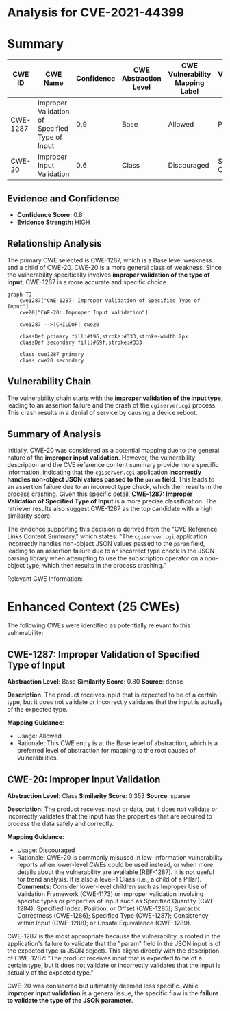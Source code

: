 # Analysis for CVE-2021-44399

# Summary
| CWE ID | CWE Name | Confidence | CWE Abstraction Level | CWE Vulnerability Mapping Label | CWE-Vulnerability Mapping Notes |
|---|---|---|---|---|---|
| CWE-1287 | Improper Validation of Specified Type of Input | 0.9 | Base | Allowed | Primary CWE |
| CWE-20 | Improper Input Validation | 0.6 | Class | Discouraged | Secondary CWE |

## Evidence and Confidence

*   **Confidence Score:** 0.8
*   **Evidence Strength:** HIGH

## Relationship Analysis
The primary CWE selected is CWE-1287, which is a Base level weakness and a child of CWE-20. CWE-20 is a more general class of weakness. Since the vulnerability specifically involves **improper validation of the type of input**, CWE-1287 is a more accurate and specific choice.

```mermaid
graph TD
    cwe1287["CWE-1287: Improper Validation of Specified Type of Input"]
    cwe20["CWE-20: Improper Input Validation"]
    
    cwe1287 -->|CHILDOF| cwe20
    
    classDef primary fill:#f96,stroke:#333,stroke-width:2px
    classDef secondary fill:#69f,stroke:#333
    
    class cwe1287 primary
    class cwe20 secondary
```

## Vulnerability Chain
The vulnerability chain starts with the **improper validation of the input type**, leading to an assertion failure and the crash of the `cgiserver.cgi` process. This crash results in a denial of service by causing a device reboot.

## Summary of Analysis
Initially, CWE-20 was considered as a potential mapping due to the general nature of the **improper input validation**. However, the vulnerability description and the CVE reference content summary provide more specific information, indicating that the `cgiserver.cgi` application **incorrectly handles non-object JSON values passed to the `param` field**. This leads to an assertion failure due to an incorrect type check, which then results in the process crashing. Given this specific detail, **CWE-1287: Improper Validation of Specified Type of Input** is a more precise classification. The retriever results also suggest CWE-1287 as the top candidate with a high similarity score.

The evidence supporting this decision is derived from the "CVE Reference Links Content Summary," which states: "The `cgiserver.cgi` application incorrectly handles non-object JSON values passed to the `param` field, leading to an assertion failure due to an incorrect type check in the JSON parsing library when attempting to use the subscription operator on a non-object type, which then results in the process crashing."

Relevant CWE Information:

# Enhanced Context (25 CWEs)
The following CWEs were identified as potentially relevant to this vulnerability:

## CWE-1287: Improper Validation of Specified Type of Input
**Abstraction Level**: Base
**Similarity Score**: 0.80
**Source**: dense

**Description**:
The product receives input that is expected to be of a certain type, but it does not validate or incorrectly validates that the input is actually of the expected type.

**Mapping Guidance**:
- Usage: Allowed
- Rationale: This CWE entry is at the Base level of abstraction, which is a preferred level of abstraction for mapping to the root causes of vulnerabilities.
## CWE-20: Improper Input Validation
**Abstraction Level**: Class
**Similarity Score**: 0.353
**Source**: sparse

**Description**:
The product receives input or data, but it does
        not validate or incorrectly validates that the input has the
        properties that are required to process the data safely and
        correctly.

**Mapping Guidance**:
- Usage: Discouraged
- Rationale: CWE-20 is commonly misused in low-information vulnerability reports when lower-level CWEs could be used instead, or when more details about the vulnerability are available [REF-1287]. It is not useful for trend analysis. It is also a level-1 Class (i.e., a child of a Pillar).
**Comments:** Consider lower-level children such as Improper Use of Validation Framework (CWE-1173) or improper validation involving specific types or properties of input such as Specified Quantity (CWE-1284); Specified Index, Position, or Offset (CWE-1285); Syntactic Correctness (CWE-1286); Specified Type (CWE-1287); Consistency within Input (CWE-1288); or Unsafe Equivalence (CWE-1289).

CWE-1287 is the most appropriate because the vulnerability is rooted in the application's failure to validate that the "param" field in the JSON input is of the expected type (a JSON object). This aligns directly with the description of CWE-1287: "The product receives input that is expected to be of a certain type, but it does not validate or incorrectly validates that the input is actually of the expected type."

CWE-20 was considered but ultimately deemed less specific. While **improper input validation** is a general issue, the specific flaw is the **failure to validate the type of the JSON parameter**.